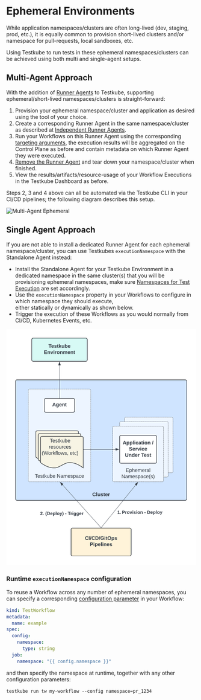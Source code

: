 # Ephemeral Environments

While application namespaces/clusters are often long-lived (dev, staging, prod, etc.), it is equally common to provision short-lived
clusters and/or namespace for pull-requests, local sandboxes, etc. 

Using Testkube to run tests in these ephemeral namespaces/clusters can be achieved using both multi and single-agent setups. 

## Multi-Agent Approach

With the addition of [Runner Agents](/articles/agents-overview#runner-agents) to Testkube, supporting ephemeral/short-lived 
namespaces/clusters is straight-forward:

1. Provision your ephemeral namespace/cluster and application as desired using the tool of your choice.
2. Create a corresponding Runner Agent in the same namespace/cluster as described at [Independent Runner Agents](/articles/test-workflows-running#independent-runner-agents).
3. Run your Workflows on this Runner Agent using the corresponding [targeting arguments](/articles/test-workflows-running#runner-agent-targeting), the execution results will 
   be aggregated on the Control Plane as before and contain metadata on which Runner Agent they were executed.
4. [Remove the Runner Agent](/articles/multi-agent-cli#deleting-and-uninstalling-a-runner-agent) and tear down your namespace/cluster when finished.
5. View the results/artifacts/resource-usage of your Workflow Executions in the Testkube Dashboard as before.

Steps 2, 3 and 4 above can all be automated via the Testkube CLI in your CI/CD pipelines; the following diagram describes this setup.

![Multi-Agent Ephemeral](images/multi-agent-ephemeral.png)

## Single Agent Approach

If you are not able to install a dedicated Runner Agent for each ephemeral namespace/cluster, you can
use Testkubes `executionNamespace` with the Standalone Agent instead:

- Install the Standalone Agent for your Testkube Environment in a dedicated namespace in the same cluster(s) that 
  you will be provisioning ephemeral namespaces, make sure [Namespaces for Test Execution](/articles/install/advanced-install#namespaces-for-test-execution)
  are set accordingly.
- Use the `executionNamespace` property in your Workflows to configure in which namespace they should execute,  
  either statically or dynamically as shown below.
- Trigger the execution of these Workflows as you would normally from CI/CD, Kubernetes Events, etc. 

![Ephemeral Namespaces](images/ephemeral-namespaces.png)

### Runtime `executionNamespace` configuration

To reuse a Workflow across any number of ephemeral namespaces, you can specify a corresponding 
[configuration parameter](/articles/test-workflows-examples-configuration) in your Workflow:

```yaml
kind: TestWorkflow
metadata:
  name: example
spec:
  config:
    namespace:
      type: string
  job:
    namespace: "{{ config.namespace }}"
```

and then specify the namespace at runtime, together with any other configuration parameters:

```
testkube run tw my-workflow --config namespace=pr_1234
```
